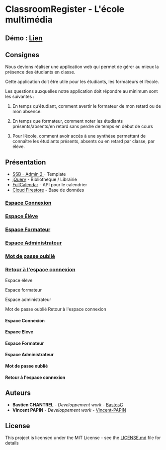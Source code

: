 
# ClassroomRegister - L'école multimédia

## Démo : [Lien](https://portfolio-bastien-chantrel.000webhostapp.com/index.html)


## Consignes

Nous devions réaliser une application web qui permet de gérer au mieux la présence des étudiants en classe.

Cette application doit être utile pour les étudiants, les formateurs et l’école.

Les questions auxquelles notre application doit répondre au minimum sont les suivantes :

1. En temps qu’étudiant, comment avertir le formateur de mon retard ou de mon absence.

2. En temps que formateur, comment noter les étudiants présents/absents/en retard sans perdre de temps en début de cours

3. Pour l’école, comment avoir accès à une synthèse permettant de connaître les étudiants présents, absents ou en retard par classe, par élève.


## Présentation

* [SSB - Admin 2 ](https://github.com/BlackrockDigital/startbootstrap-sb-admin-2) - Template
*  [jQuery](https://jquery.com/) - Bibliothèque / Librairie
*  [FullCalendar](https://fullcalendar.io/) - API pour le calendrier
*  [Cloud Firestore](https://firebase.google.com/docs/firestore) - Base de données


### [Espace Connexion](#espace-connexion)
### [Espace Élève](#espace-eleve)
### [Espace Formateur](#espace-formateur)
### [Espace Administrateur](#espace-administrateur)
### [Mot de passe oublié](#espace-password)
### [Retour à l'espace connexion](#espace-refresh)


Espace élève

Espace formateur

Espace administrateur

Mot de passe oublié
Retour à l'espace connexion





<h4><a name="espace-connexion">Espace Connexion</a></h4>



<h4><a name="espace-eleve">Espace Eleve</a></h4>
<h4><a name="espace-formateur">Espace Formateur</a></h4>
<h4><a name="espace-administrateur">Espace Administrateur</a></h4>
<h4><a name="espace-password">Mot de passe oublié</a></h4>
<h4><a name="espace-refresh">Retour à l'espace connexion</a></h4>






## Auteurs

* **Bastien CHANTREL** - *Developpement work* - [BastosC](https://github.com/BastosC)
* **Vincent PAPIN** - *Developpement work* - [Vincent-PAPIN](https://github.com/Vincent-PAPIN)


## License

This project is licensed under the MIT License - see the [LICENSE.md](LICENSE.md) file for details


